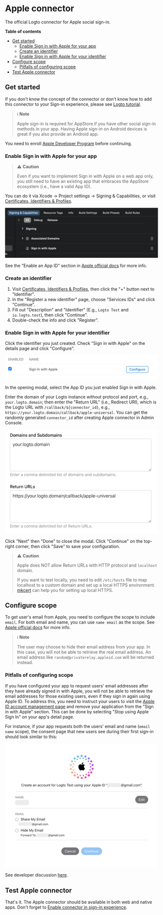 # Apple connector

The official Logto connector for Apple social sign-in.

**Table of contents**

- [Get started](#get-started)
  - [Enable Sign in with Apple for your app](#enable-sign-in-with-apple-for-your-app)
  - [Create an identifier](#create-an-identifier)
  - [Enable Sign in with Apple for your identifier](#enable-sign-in-with-apple-for-your-identifier)
- [Configure scope](#configure-scope)
  - [Pitfalls of configuring scope](#pitfalls-of-configuring-scope)
- [Test Apple connector](#test-apple-connector)

## Get started

If you don't know the concept of the connector or don't know how to add this connector to your Sign-in experience, please see [Logto tutorial](https://docs.logto.io/docs/tutorials/get-started/enable-social-sign-in).

> ℹ️ **Note**
> 
> Apple sign-in is required for AppStore if you have other social sign-in methods in your app.
> Having Apple sign-in on Android devices is great if you also provide an Android app.

You need to enroll [Apple Developer Program](https://developer.apple.com/programs/) before continuing.

### Enable Sign in with Apple for your app

> ⚠️ **Caution**
> 
> Even if you want to implement Sign in with Apple on a web app only, you still need to have an existing app that embraces the AppStore ecosystem (i.e., have a valid App ID).

You can do it via Xcode -> Project settings -> Signing & Capabilities, or visit [Certificates, Identifiers & Profiles](https://developer.apple.com/account/resources/identifiers/list/bundleId).

![Enable Sign in with Apple](/packages/connectors/connector-apple/docs/enable-sign-in-with-apple-in-xcode.png)

See the "Enable an App ID" section in [Apple official docs](https://developer.apple.com/documentation/sign_in_with_apple/configuring_your_environment_for_sign_in_with_apple) for more info.

### Create an identifier

1. Visit [Certificates, Identifiers & Profiles](https://developer.apple.com/account/resources/identifiers/list/serviceId), then click the "+" button next to "Identifier".
2. In the "Register a new identifier" page, choose "Services IDs" and click "Continue".
3. Fill out "Description" and "Identifier" (E.g., `Logto Test` and `io.logto.test`), then click "Continue".
4. Double-check the info and click "Register".

### Enable Sign in with Apple for your identifier

Click the identifier you just created. Check "Sign in with Apple" on the details page and click "Configure".

![Enable Sign in with Apple](/packages/connectors/connector-apple/docs/enable-sign-in-with-apple.png)

In the opening modal, select the App ID you just enabled Sign in with Apple.

Enter the domain of your Logto instance without protocol and port, e.g., `your.logto.domain`; then enter the "Return URL" (i.e., Redirect URI), which is the Logto URL with `/callback/${connector_id}`, e.g., `https://your.logto.domain/callback/apple-universal`. You can get the randomly generated `connector_id` after creating Apple connector in Admin Console.

![domain-and-url](/packages/connectors/connector-apple/docs/domain-and-url.png)

Click "Next" then "Done" to close the modal. Click "Continue" on the top-right corner, then click "Save" to save your configuration.

> ⚠️ **Caution**
> 
> Apple does NOT allow Return URLs with HTTP protocol and `localhost` domain.
> 
> If you want to test locally, you need to edit `/etc/hosts` file to map localhost to a custom domain and set up a local HTTPS environment. [mkcert](https://github.com/FiloSottile/mkcert) can help you for setting up local HTTPS.

## Configure scope

To get user's email from Apple, you need to configure the scope to include `email`. For both email and name, you can use `name email` as the scope. See [Apple official docs](https://developer.apple.com/documentation/sign_in_with_apple/sign_in_with_apple_js/incorporating_sign_in_with_apple_into_other_platforms#3332113) for more info.

> ℹ️ **Note**
> 
> The user may choose to hide their email address from your app. In this case, you will not be able to retrieve the real email address. An email address like `random@privaterelay.appleid.com` will be returned instead.

### Pitfalls of configuring scope

If you have configured your app to request users' email addresses after they have already signed in with Apple, you will not be able to retrieve the email addresses for those existing users, even if they sign in again using Apple ID. To address this, you need to instruct your users to visit the [Apple ID account management page](https://appleid.apple.com/account/manage) and remove your application from the "Sign in with Apple" section. This can be done by selecting "Stop using Apple Sign In" on your app's detail page.

For instance, if your app requests both the users' email and name (`email name` scope), the consent page that new users see during their first sign-in should look similar to this:

![Sign in with Apple consent page](/packages/connectors/connector-apple/docs/sign-in-with-apple-consent-page.png)

See developer discussion [here](https://forums.developer.apple.com/forums/thread/132223).

## Test Apple connector

That's it. The Apple connector should be available in both web and native apps. Don't forget to [Enable connector in sign-in experience](https://docs.logto.io/docs/recipes/configure-connectors/social-connector/enable-social-sign-in/).

